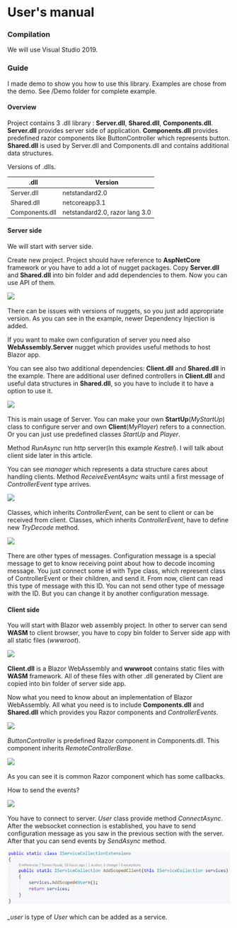 # User's manual

### Compilation

We will use Visual Studio 2019.

### Guide

I made demo to show you how to use this library. Examples are chose from the demo. See /Demo folder for complete example.

#### Overview

Project contains 3 .dll library : **Server.dll**, **Shared.dll**, **Components.dll**. **Server.dll** provides server side of application. **Components.dll** provides predefined razor components like ButtonController which represents button. **Shared.dll** is used by Server.dll and Components.dll and contains additional data structures.

 Versions of .dlls.

| .dll           | Version                        |
| -------------- | ------------------------------ |
| Server.dll     | netstandard2.0                 |
| Shared.dll     | netcoreapp3.1                  |
| Components.dll | netstandard2.0, razor lang 3.0 |

#### Server side

We will start with server side. 

Create new project. Project should have reference to **AspNetCore** framework or you have to add a lot of nugget packages. Copy **Server.dll** and **Shared.dll** into bin folder and add dependencies to them. Now you can use API of them.  

![](\Project.PNG) 

There can be issues with versions of nuggets, so you just add appropriate version. As you can see in the example, newer Dependency Injection is added.

If you want to make own configuration of server you need also **WebAssembly.Server** nugget which provides useful methods to host Blazor app.

You can see also two additional dependencies: **Client.dll** and **Shared.dll** in the example. There are additional user defined controllers in **Client.dll** and useful data structures in **Shared.dll**, so you have to include it to have a option to use it.

![](\Main.PNG)

This is main usage of Server. You can make your own **StartUp**(*MyStartUp*) class to configure server and own **Client**(*MyPlayer*) refers to a connection. Or you can just use predefined classes *StartUp* and *Player*. 

Method *RunAsync* run http server(In this example *Kestrel*). I will talk about client side later in this article.

You can see *manager* which represents a data structure cares about handling clients. Method *ReceiveEventAsync* waits until a first message of *ControllerEvent* type arrives.

![](\Message.PNG)      

Classes, which inherits *ControllerEvent*, can be sent to client or can be received from client. Classes, which inherits *ControllerEvent*, have to define new *TryDecode* method. 

![](\HandlMessage.PNG) 

There are other types of messages. Configuration message is a special message to get to know receiving point about how to decode incoming message. You just connect some id with Type class, which represent class of ControllerEvent or their children, and send it. From now, client can read this type of message with this ID. You can not send other type of message with the ID. But you can change it by another configuration message.

#### Client side

You will start with Blazor web assembly project. In other to server can send **WASM** to client browser, you have to copy bin folder to Server side app with all static files (*wwwroot*).

![](\Files.PNG)

**Client.dll** is a Blazor WebAssembly and **wwwroot** contains static files with **WASM** framework. All of these files with other .dll generated by Client are copied into bin folder of server side app.

Now what you need to know about an implementation of Blazor WebAssembly. All what you need is to include **Components.dll** and **Shared.dll** which provides you Razor components and *ControllerEvents*.

![](\Gamepad.PNG)

*ButtonController* is predefined Razor component in Components.dll. This component inherits *RemoteControllerBase*. 

![](\ButtonController.PNG)

As you can see it is common Razor component which has some callbacks.

How to send the events?

![](\User.PNG)

You have to connect to server. *User* class provide method *ConnectAsync*. After the websocket connection is established, you have to send configuration message as you saw in the previous section with the server. After that you can send events by *SendAsync* method.

![](AddClient.PNG)

*_user* is type of *User* which can be added as a service.